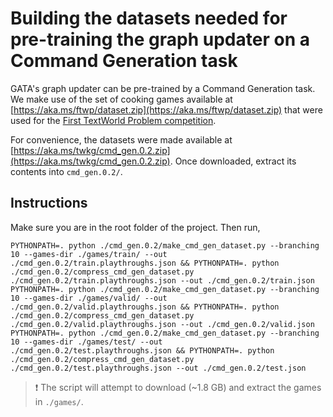 # Building the datasets needed for pre-training the graph updater on a Command Generation task

GATA's graph updater can be pre-trained by a Command Generation task. We make use of the set of cooking games available at [https://aka.ms/ftwp/dataset.zip](https://aka.ms/ftwp/dataset.zip) that were used for the [First TextWorld Problem competition](https://aka.ms/ftwp).

For convenience, the datasets were made available at [https://aka.ms/twkg/cmd_gen.0.2.zip](https://aka.ms/twkg/cmd_gen.0.2.zip). Once downloaded, extract its contents into `cmd_gen.0.2/`.

## Instructions

Make sure you are in the root folder of the project. Then run,

    PYTHONPATH=. python ./cmd_gen.0.2/make_cmd_gen_dataset.py --branching 10 --games-dir ./games/train/ --out ./cmd_gen.0.2/train.playthroughs.json && PYTHONPATH=. python ./cmd_gen.0.2/compress_cmd_gen_dataset.py ./cmd_gen.0.2/train.playthroughs.json --out ./cmd_gen.0.2/train.json
    PYTHONPATH=. python ./cmd_gen.0.2/make_cmd_gen_dataset.py --branching 10 --games-dir ./games/valid/ --out ./cmd_gen.0.2/valid.playthroughs.json && PYTHONPATH=. python ./cmd_gen.0.2/compress_cmd_gen_dataset.py ./cmd_gen.0.2/valid.playthroughs.json --out ./cmd_gen.0.2/valid.json
    PYTHONPATH=. python ./cmd_gen.0.2/make_cmd_gen_dataset.py --branching 10 --games-dir ./games/test/ --out ./cmd_gen.0.2/test.playthroughs.json && PYTHONPATH=. python ./cmd_gen.0.2/compress_cmd_gen_dataset.py ./cmd_gen.0.2/test.playthroughs.json --out ./cmd_gen.0.2/test.json

> :exclamation: The script will attempt to download (~1.8 GB) and extract the games in `./games/`.
